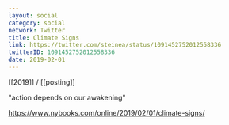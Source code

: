```yaml
---
layout: social
category: social
network: Twitter
title: Climate Signs
link: https://twitter.com/steinea/status/1091452752012558336
twitterID: 1091452752012558336
date: 2019-02-01
---
```


[[2019]] / [[posting]]

"action depends on our awakening"

<https://www.nybooks.com/online/2019/02/01/climate-signs/>
